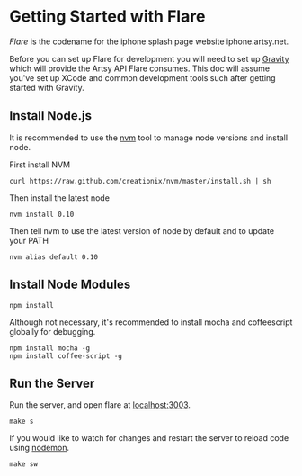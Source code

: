 # Getting Started with Flare

*Flare* is the codename for the iphone splash page website iphone.artsy.net.

Before you can set up Flare for development you will need to set up [Gravity](https://github.com/artsy/gravity) which will provide the Artsy API Flare consumes. This doc will assume you've set up XCode and common development tools such after getting started with Gravity.

## Install Node.js

It is recommended to use the [nvm](https://github.com/creationix/nvm) tool to manage node versions and install node.

First install NVM

````
curl https://raw.github.com/creationix/nvm/master/install.sh | sh
````

Then install the latest node

````
nvm install 0.10
````

Then tell nvm to use the latest version of node by default and to update your PATH

````
nvm alias default 0.10
````

## Install Node Modules

````
npm install
````

Although not necessary, it's recommended to install mocha and coffeescript globally for debugging.

````
npm install mocha -g
npm install coffee-script -g
````

## Run the Server

Run the server, and open flare at [localhost:3003](http://localhost:3003).

````
make s
````

If you would like to watch for changes and restart the server to reload code using [nodemon](https://github.com/remy/nodemon).

````
make sw
````
